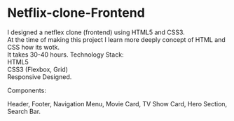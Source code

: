# Netflix-clone-Frontend
I designed a netflex clone (frontend) using HTML5 and CSS3.<br>
At the time of making this project I learn more deeply concept of HTML and CSS how its wotk.<br>
It takes 30-40 hours.
Technology Stack:<br>
HTML5<br>
CSS3 (Flexbox, Grid)<br>
Responsive Designed.<br>

Components:

Header,
Footer,
Navigation Menu,
Movie Card,
TV Show Card,
Hero Section,
Search Bar.
